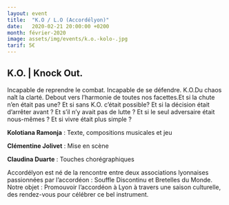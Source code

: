 ```yaml
---
layout: event
title:  "K.O / L.O (Accordélyon)"
date:   2020-02-21 20:00:00 +0200
month: février-2020
image: assets/img/events/k.o.-kolo-.jpg
tarif: 5€
---
```


## K.O. | Knock Out.

Incapable de reprendre le combat.
Incapable de se défendre.
K.O.Du chaos naît la clarté.
Debout vers l’harmonie de toutes nos facettes.Et si la chute n’en était pas une?
Et si sans K.O. c’était possible?
Et si la décision était d’arrêter avant ?
Et s’il n’y avait pas de lutte ?
Et si le seul adversaire était nous-mêmes ?
Et si vivre était plus simple ?


**Kolotiana Ramonja** : Texte, compositions musicales et jeu

**Clémentine Jolivet** : Mise en scène

**Claudina Duarte** : Touches chorégraphiques

Accordélyon est né de la rencontre entre deux associations lyonnaises passionnées par l’accordéon : Souffle Discontinu et Bretelles du Monde. Notre objet : Promouvoir l’accordéon à Lyon à travers une saison culturelle, des rendez-vous pour célébrer ce bel instrument.